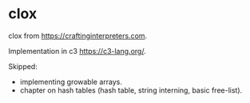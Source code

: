 # clox

clox from https://craftinginterpreters.com.

Implementation in c3 https://c3-lang.org/.

Skipped:
- implementing growable arrays.
- chapter on hash tables (hash table, string interning, basic free-list).
